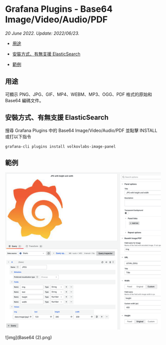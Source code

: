 # Grafana Plugins - Base64 Image/Video/Audio/PDF

*20 June 2022. Update: 2022/06/23.*

* [用途](#use)

* [安裝方式、有無支援 ElasticSearch](#install)

* [範例](#example)

<h2 id="use">用途</h2>

可顯示 PNG、JPG、GIF、MP4、WEBM、MP3、OGG、PDF 格式的原始和 Base64 編碼文件。

<h2 id="install">安裝方式、有無支援 ElasticSearch</h2>

搜尋 Grafana Plugins 中的 Base64 Image/Video/Audio/PDF 並點擊 INSTALL 或打以下指令

    grafana-cli plugins install volkovlabs-image-panel

<h2 id="example">範例</h2>

![img](Base64.png)

![img](Base64 (2).png)
